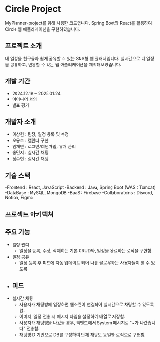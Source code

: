 # Circle Project
MyPlanner-project를 위해 사용한 코드입니다. Spring Boot와 React를 활용하여 Circle 웹 애플리케이션을 구현하였습니다.


## 프로젝트 소개
내 일정을 친구들과 쉽게 공유할 수 있는 SNS형 웹 플래너입니다. 실시간으로 내 일정을 공유하고, 반응할 수 있는 웹 어플리케이션을 제작해보았습니다.

## 개발 기간
- 2024.12.19 ~ 2025.01.24
- 아이디어 회의
- 발표 평가

## 개발자 소개
- 이상헌 : 팀장, 일정 등록 및 수정
- 오용호 : 캘린더 구현
- 엄채연 : 로그인/회원가입, 유저 관리
- 송민지 : 실시간 채팅
- 정수현 : 실시간 채팅

## 기술 스택
-Frontend : React, JavaScript
-Backend : Java, Spring Boot (WAS : Tomcat)
-DataBase : MySQL, MongoDB
-BaaS : Firebase
-Collaboratoins : Discord, Notion, Figma

## 프로젝트 아키텍쳐

## 주요 기능
- 일정 관리
  - 일정을 등록, 수정, 삭제하는 기본 CRUD와, 일정을 완료하는 로직을 구현함. 
- 일정 공유
  - 일정 등록 후 피드에 자동 업데이트 되어 나를 팔로우하는 사용자들이 볼 수 있도록
- 피드
  -  
- 실시간 채팅
  - 사용자가 채팅방에 입장하면 웹소켓이 연결되어 실시간으로 채팅할 수 있도록 함.
  - 이미지, 일정 전송 시 메시지 타입을 설정하여 배열로 저장함.
  - 사용자가 채팅방을 나갔을 경우, 백엔드에서 System 메시지로 "~가 나갔습니다" 전송함.
  - 채팅방ID 기반으로 DB를 구성하여 단체 채팅도 동일한 로직으로 구현함.
